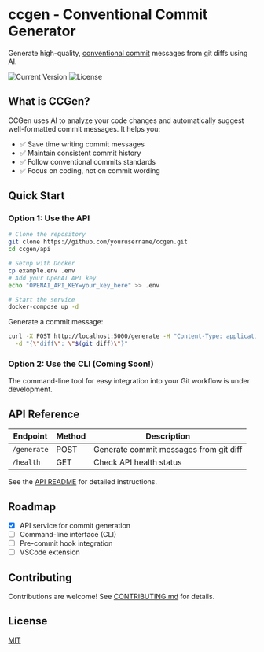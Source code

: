 # ccgen - Conventional Commit Generator

Generate high-quality, [conventional commit](https://www.conventionalcommits.org/) messages from git diffs using AI.

![Current Version](https://img.shields.io/badge/version-0.1.0-blue)
![License](https://img.shields.io/badge/license-MIT-green)

## What is CCGen?

CCGen uses AI to analyze your code changes and automatically suggest well-formatted commit messages. It helps you:

- ✅ Save time writing commit messages
- ✅ Maintain consistent commit history
- ✅ Follow conventional commits standards
- ✅ Focus on coding, not on commit wording

## Quick Start

### Option 1: Use the API

```bash
# Clone the repository
git clone https://github.com/yourusername/ccgen.git
cd ccgen/api

# Setup with Docker
cp example.env .env
# Add your OpenAI API key
echo "OPENAI_API_KEY=your_key_here" >> .env

# Start the service
docker-compose up -d
```

Generate a commit message:

```bash
curl -X POST http://localhost:5000/generate -H "Content-Type: application/json" \
  -d "{\"diff\": \"$(git diff)\"}"
```

### Option 2: Use the CLI (Coming Soon!)

The command-line tool for easy integration into your Git workflow is under development.

## API Reference

| Endpoint    | Method | Description                            |
| ----------- | ------ | -------------------------------------- |
| `/generate` | POST   | Generate commit messages from git diff |
| `/health`   | GET    | Check API health status                |

See the [API README](api/README.md) for detailed instructions.

## Roadmap

- [x] API service for commit generation
- [ ] Command-line interface (CLI)
- [ ] Pre-commit hook integration
- [ ] VSCode extension

## Contributing

Contributions are welcome! See [CONTRIBUTING.md](CONTRIBUTING.md) for details.

## License

[MIT](LICENSE)
